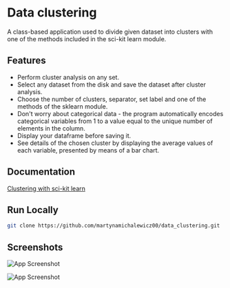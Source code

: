 # Data clustering

A class-based application used to divide given dataset into clusters with one of the methods included in the sci-kit learn module.

## Features

- Perform cluster analysis on any set.
- Select any dataset from the disk and save the dataset after cluster analysis.
- Choose the number of clusters, separator, set label and one of the methods of the sklearn module.
- Don't worry about categorical data - the program automatically encodes categorical variables from 1 to a value equal to the unique number of elements in the column.
- Display your dataframe before saving it.
- See details of the chosen cluster by displaying the average values of each variable, presented by means of a bar chart.


## Documentation

[Clustering with sci-kit learn](https://scikit-learn.org/stable/modules/clustering.html)


## Run Locally

```bash
git clone https://github.com/martynamichalewicz00/data_clustering.git
```



## Screenshots

![App Screenshot](https://scontent-waw1-1.xx.fbcdn.net/v/t1.15752-9/315959970_809438423454252_1746117270906678203_n.png?_nc_cat=101&ccb=1-7&_nc_sid=ae9488&_nc_ohc=1RofrpVoK48AX_mEiJR&_nc_ht=scontent-waw1-1.xx&oh=03_AdSiZ29dkOwyjQra2dA-ImdzboqWx0Z97kpXfUis0u6aXA&oe=63A4940A)

![App Screenshot](https://scontent-waw1-1.xx.fbcdn.net/v/t1.15752-9/315521374_861250225001175_8738331540154783111_n.png?_nc_cat=101&ccb=1-7&_nc_sid=ae9488&_nc_ohc=i8uioORkV_EAX8GhByG&_nc_ht=scontent-waw1-1.xx&oh=03_AdT62gU8m-5N8Q95oHX2K0hv1teS8Ud2hgwmVRmeDp_fmw&oe=63A47917)

